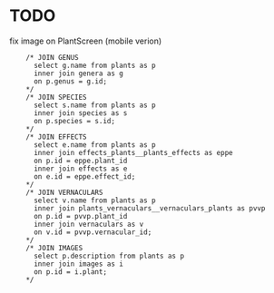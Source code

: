 # TODO

fix image on PlantScreen (mobile verion)

        /* JOIN GENUS
          select g.name from plants as p
          inner join genera as g
          on p.genus = g.id;
        */
        /* JOIN SPECIES
          select s.name from plants as p
          inner join species as s
          on p.species = s.id;
        */
        /* JOIN EFFECTS
          select e.name from plants as p
          inner join effects_plants__plants_effects as eppe 
          on p.id = eppe.plant_id
          inner join effects as e 
          on e.id = eppe.effect_id;
        */
        /* JOIN VERNACULARS
          select v.name from plants as p
          inner join plants_vernaculars__vernaculars_plants as pvvp 
          on p.id = pvvp.plant_id
          inner join vernaculars as v 
          on v.id = pvvp.vernacular_id;
        */
        /* JOIN IMAGES
          select p.description from plants as p
          inner join images as i 
          on p.id = i.plant;
        */